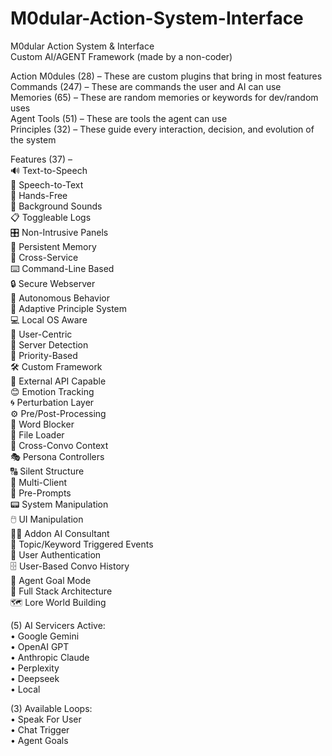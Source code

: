 # M0dular-Action-System-Interface

M0dular Action System & Interface  
Custom AI/AGENT Framework (made by a non-coder)

Action M0dules (28) – These are custom plugins that bring in most features  
Commands (247) – These are commands the user and AI can use  
Memories (65) – These are random memories or keywords for dev/random uses  
Agent Tools (51) – These are tools the agent can use  
Principles (32) – These guide every interaction, decision, and evolution of the system  

Features (37) –  
🔊 Text-to-Speech  
🎤 Speech-to-Text  
🤲 Hands-Free  
🎵 Background Sounds  
📋 Toggleable Logs  
🎛️ Non-Intrusive Panels  
💾 Persistent Memory  
🔄 Cross-Service  
⌨️ Command-Line Based  
🔒 Secure Webserver  
🤖 Autonomous Behavior  
🧩 Adaptive Principle System  
💻 Local OS Aware  
👤 User-Centric  
📡 Server Detection  
🎯 Priority-Based  
🛠️ Custom Framework  
🔗 External API Capable  
😊 Emotion Tracking  
🌀 Perturbation Layer  
⚙️ Pre/Post-Processing  
🚫 Word Blocker  
📁 File Loader  
💬 Cross-Convo Context  
🎭 Persona Controllers  
🔠 Silent Structure  
👥 Multi-Client  
📝 Pre-Prompts  
📟 System Manipulation  
🖱️ UI Manipulation  
👨‍🔧 Addon AI Consultant  
🧭 Topic/Keyword Triggered Events  
🔐 User Authentication  
🗄️ User-Based Convo History  
🎯 Agent Goal Mode  
🧱 Full Stack Architecture  
🗺️ Lore World Building  

(5) AI Servicers Active:  
• Google Gemini  
• OpenAI GPT  
• Anthropic Claude  
• Perplexity  
• Deepseek  
• Local  

(3) Available Loops:  
• Speak For User  
• Chat Trigger  
• Agent Goals  
